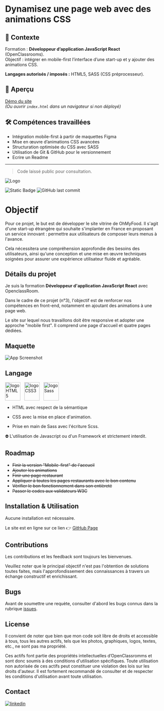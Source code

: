 # Dynamisez une page web avec des animations CSS

## 📖 Contexte
Formation : **Développeur d’application JavaScript React** (OpenClassrooms).  
Objectif : intégrer en mobile-first l’interface d’une start-up et y ajouter des animations CSS.

**Langages autorisés / imposés :** HTML5, SASS (CSS préprocesseur).

## 🔗 Aperçu
[Démo du site](https://goncalvesddaniel.github.io/Ohmyfood/)  
*(Ou ouvrir `index.html` dans un navigateur si non déployé)*

## 🛠️ Compétences travaillées
- Intégration mobile-first à partir de maquettes Figma  
- Mise en œuvre d’animations CSS avancées  
- Structuration optimisée du CSS avec SASS  
- Utilisation de Git & GitHub pour le versionnement
- Ecrire un Readme

---

> Code laissé public pour consultation.


![Logo](https://user.oc-static.com/upload/2024/02/03/17069637720332_Capture%20d%E2%80%99e%CC%81cran%202024-02-03%20a%CC%80%2014.35.07.png)

![Static Badge](https://img.shields.io/badge/Build-Finish-blue) ![GitHub last commit](https://img.shields.io/github/last-commit/GoncalvesDDaniel/Ohmyfood)

# Objectif

Pour ce projet, le but est de développer le site vitrine de OhMyFood. Il s'agit d'une start-up étrangère qui souhaite s'implanter en France en proposant un service innovant : permettre aux utilisateurs de composer leurs menus à l'avance.

Cela nécessitera une compréhension approfondie des besoins des utilisateurs, ainsi qu'une conception et une mise en œuvre techniques soignées pour assurer une expérience utilisateur fluide et agréable.

## Détails du projet

Je suis la formation
**Développeur d'application JavaScript React**
avec OpenclassRoom.

Dans le cadre de ce projet (n°3), l'objectif est de renforcer nos compétences en front-end, notamment en ajoutant des animations à une page web.

Le site sur lequel nous travaillons doit être responsive et adopter une approche "mobile first". Il comprend une page d'accueil et quatre pages dédiées.

## Maquette

![App Screenshot](https://user.oc-static.com/upload/2022/06/22/16559016787093_Untitled%20design.png)

## Langage

<img  src="https://cdn.jsdelivr.net/gh/devicons/devicon@latest/icons/html5/html5-original-wordmark.svg" alt="logo HTML5" width="50" height="60" align="left" style="padding-right:10px"/>
<img src="https://cdn.jsdelivr.net/gh/devicons/devicon@latest/icons/css3/css3-original-wordmark.svg" alt="logo CSS3" width="50" height="60" align="left" style="padding-right:10px" />
<img src="https://cdn.jsdelivr.net/gh/devicons/devicon@latest/icons/sass/sass-original.svg" alt="logo Sass" width="50" height="60" style="padding-right:10px"/>

-   HTML avec respect de la sémantique

-   CSS avec la mise en place d'animation.

-   Prise en main de Sass avec l'écriture Scss.

⛔ L'utilisation de Javascript ou d'un Framework et strictement interdit.

## Roadmap

-   ~~Finir la version "Mobile-first" de l'accueil~~
-   ~~Ajouter les animations~~
-   ~~Finir une page restaurant~~
-   ~~Appliquer à toutes les pages restaurants avec le bon contenu~~
-   ~~Vérifier le bon fonctionnement dans son entièreté~~
-   ~~Passer le codes aux validateurs W3C~~

## Installation & Utilisation

Aucune installation est nécessaire.

Le site est en ligne sur ce lien 👉 [GitHub Page](https://goncalvesddaniel.github.io/Ohmyfood/)

## Contributions

Les contributions et les feedback sont toujours les bienvenues.

Veuillez noter que le principal objectif n'est pas l'obtention de solutions toutes faites, mais l'approfondissement des connaissances à travers un échange constructif et enrichissant.

## Bugs

Avant de soumettre une requète, consulter d'abord les bugs connus dans la rubrique
[issues](https://github.com/GoncalvesDDaniel/Ohmyfood/issues).

## License

Il convient de noter que bien que mon code soit libre de droits et accessible à tous, tous les autres actifs, tels que les photos, graphiques, logos, textes, etc., ne sont pas ma propriété.

Ces actifs font partie des propriétés intellectuelles d’OpenClassromms et sont donc soumis à des conditions d'utilisation spécifiques. Toute utilisation non autorisée de ces actifs peut constituer une violation des lois sur les droits d'auteur. Il est fortement recommandé de consulter et de respecter les conditions d'utilisation avant toute utilisation.

## Contact

[![linkedin](https://img.shields.io/badge/linkedin-0A66C2?style=for-the-badge&logo=linkedin&logoColor=white)](https://www.linkedin.com/in/daniel-d-gon%C3%A7alves/)
